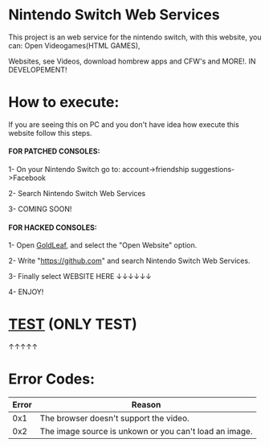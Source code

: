 # Nintendo Switch Web Services

This project is an web service for the nintendo switch, with this website, you can: Open Videogames(HTML GAMES),

Websites, see Videos, download hombrew apps and CFW's and MORE!. IN DEVELOPEMENT!

# How to execute: 

If you are seeing this on PC and you don't have idea how execute this website follow this steps.

#### FOR PATCHED CONSOLES:

1- On your Nintendo Switch go to: account->friendship suggestions->Facebook

2- Search Nintendo Switch Web Services

3- COMING SOON!


#### FOR HACKED CONSOLES:

1- Open [GoldLeaf](https://github.com/XorTroll/Goldleaf), and select the "Open Website" option.

2- Write "https://github.com" and search Nintendo Switch Web Services.

3- Finally select WEBSITE HERE ↓↓↓↓↓↓

4- ENJOY!


# [TEST](https://cosmoxdd.github.io/Nintendo-Switch-Web-Services/) (ONLY TEST)

↑↑↑↑↑

# Error Codes: 

|Error |              Reason                                  |
|------|------------------------------------------------------|
|0x1   |The browser doesn't support the video.                |
|0x2   |The image source is unkown or you can't load an image.|
